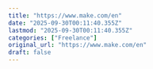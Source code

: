 ```yaml
---
title: "https://www.make.com/en"
date: "2025-09-30T00:11:40.355Z"
lastmod: "2025-09-30T00:11:40.355Z"
categories: ["Freelance"]
original_url: "https://www.make.com/en"
draft: false
---
```


